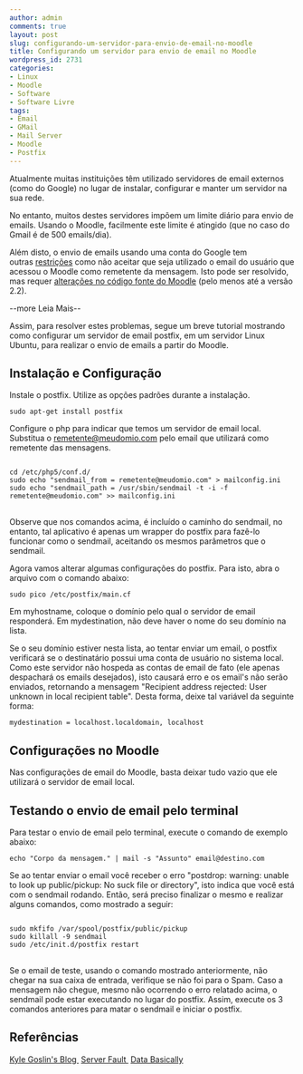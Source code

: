 ```yaml
---
author: admin
comments: true
layout: post
slug: configurando-um-servidor-para-envio-de-email-no-moodle
title: Configurando um servidor para envio de email no Moodle
wordpress_id: 2731
categories:
- Linux
- Moodle
- Software
- Software Livre
tags:
- Email
- GMail
- Mail Server
- Moodle
- Postfix
---
```


Atualmente muitas instituições têm utilizado servidores de email externos (como do Google) no lugar de instalar, configurar e manter um servidor na sua rede.

No entanto, muitos destes servidores impõem um limite diário para envio de emails. Usando o Moodle, facilmente este limite é atingido (que no caso do Gmail é de 500 emails/dia).

Além disto, o envio de emails usando uma conta do Google tem outras [restrições](http://docs.moodle.org/23/en/Email_setup_gmail) como não aceitar que seja utilizado o email do usuário que acessou o Moodle como remetente da mensagem. Isto pode ser resolvido, mas requer [alterações no código fonte do Moodle](http://tracker.moodle.org/browse/MDL-26283) (pelo menos até a versão 2.2).


--more Leia Mais--


Assim, para resolver estes problemas, segue um breve tutorial mostrando como configurar um servidor de email postfix, em um servidor Linux Ubuntu, para realizar o envio de emails a partir do Moodle.


## Instalação e Configuração


Instale o postfix. Utilize as opções padrões durante a instalação.

<pre>
<code class="bash">sudo apt-get install postfix</code>
</pre>


Configure o php para indicar que temos um servidor de email local.
Substitua o remetente@meudomio.com pelo email que utilizará como remetente das mensagens.

<pre>
<code class="bash">
cd /etc/php5/conf.d/
sudo echo "sendmail_from = remetente@meudomio.com" > mailconfig.ini
sudo echo "sendmail_path = /usr/sbin/sendmail -t -i -f remetente@meudomio.com" >> mailconfig.ini
</code>
</pre>


Observe que nos comandos acima, é incluído o caminho do sendmail, no entanto,
tal aplicativo é apenas um wrapper do postfix para fazê-lo funcionar como o sendmail, 
aceitando os mesmos parâmetros que o sendmail.

Agora vamos alterar algumas configurações do postfix.
Para isto, abra o arquivo com o comando abaixo:

<pre>
<code class="bash">sudo pico /etc/postfix/main.cf</code>
</pre>


Em myhostname, coloque o domínio pelo qual o servidor de email responderá.
Em mydestination, não deve haver o nome do seu domínio na lista.

Se o seu domínio estiver nesta lista, ao tentar enviar um email, o postfix verificará se o destinatário possui uma conta de usuário
no sistema local. Como este servidor não hospeda as contas de email de fato (ele apenas despachará os emails desejados), isto causará erro e os email's não serão enviados, retornando a mensagem "Recipient address rejected: User unknown in local recipient table". Desta forma, deixe tal variável da seguinte forma:

<pre>
<code class="bash">mydestination = localhost.localdomain, localhost</code>
</pre>



## Configurações no Moodle


Nas configurações de email do Moodle, basta deixar tudo vazio que ele utilizará o servidor de email local.


## Testando o envio de email pelo terminal


Para testar o envio de email pelo terminal, execute o comando de exemplo abaixo:

<pre>
<code class="bash">echo "Corpo da mensagem." | mail -s "Assunto" email@destino.com</code>
</pre>


Se ao tentar enviar o email você receber o erro "postdrop: warning: unable to look up public/pickup: No suck file or directory", isto indica que você está com o sendmail rodando. Então, será preciso finalizar o mesmo e realizar alguns comandos, como mostrado a seguir:

<pre>
<code class="bash">
sudo mkfifo /var/spool/postfix/public/pickup
sudo killall -9 sendmail
sudo /etc/init.d/postfix restart
</code>
</pre>


Se o email de teste, usando o comando mostrado anteriormente, não chegar na sua caixa de entrada,
verifique se não foi para o Spam.
Caso a mensagem não chegue, mesmo não ocorrendo o erro relatado acima, o sendmail
pode estar executando no lugar do postfix. Assim, execute os 3 comandos anteriores
para matar o sendmail e iniciar o postfix.



## Referências


[Kyle Goslin's Blog ](http://kylegoslin.wordpress.com/2012/06/05/116/)
[Server Fault ](http://serverfault.com/questions/179419/postfix-recipient-address-rejected-user-unknown-in-local-recipient-table)
[Data Basically](http://databasically.com/2009/12/02/ubuntu-postfix-error-postdrop-warning-unable-to-look-up-publicpickup-no-such-file-or-directory/)
